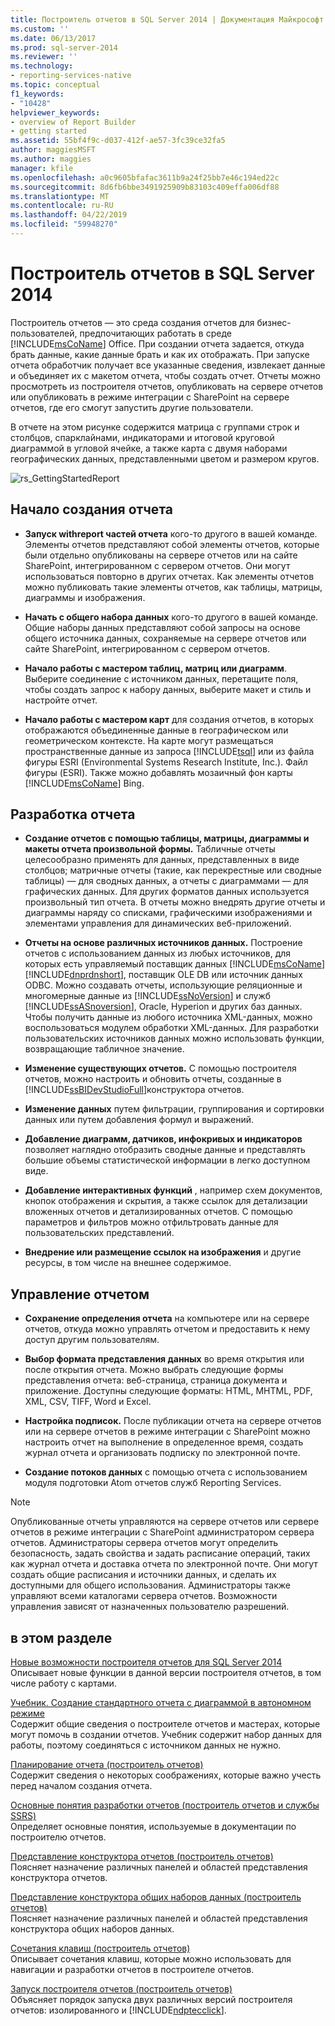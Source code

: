 ```yaml
---
title: Построитель отчетов в SQL Server 2014 | Документация Майкрософт
ms.custom: ''
ms.date: 06/13/2017
ms.prod: sql-server-2014
ms.reviewer: ''
ms.technology:
- reporting-services-native
ms.topic: conceptual
f1_keywords:
- "10428"
helpviewer_keywords:
- overview of Report Builder
- getting started
ms.assetid: 55bf4f9c-d037-412f-ae57-3fc39ce32fa5
author: maggiesMSFT
ms.author: maggies
manager: kfile
ms.openlocfilehash: a0c9605bfafac3611b9a24f25bb7e46c194ed22c
ms.sourcegitcommit: 8d6fb6bbe3491925909b83103c409effa006df88
ms.translationtype: MT
ms.contentlocale: ru-RU
ms.lasthandoff: 04/22/2019
ms.locfileid: "59948270"
---
```

# <a name="report-builder-in-sql-server-2014"></a>Построитель отчетов в SQL Server 2014
  Построитель отчетов — это среда создания отчетов для бизнес-пользователей, предпочитающих работать в среде [!INCLUDE[msCoName](../../../includes/msconame-md.md)] Office. При создании отчета задается, откуда брать данные, какие данные брать и как их отображать. При запуске отчета обработчик получает все указанные сведения, извлекает данные и объединяет их с макетом отчета, чтобы создать отчет. Отчеты можно просмотреть из построителя отчетов, опубликовать на сервере отчетов или опубликовать в режиме интеграции с SharePoint на сервере отчетов, где его смогут запустить другие пользователи.  
  
 В отчете на этом рисунке содержится матрица с группами строк и столбцов, спарклайнами, индикаторами и итоговой круговой диаграммой в угловой ячейке, а также карта с двумя наборами географических данных, представленными цветом и размером кругов.  
  
 ![rs_GettingStartedReport](../media/rs-gettingstartedreport.gif "rs_GettingStartedReport")  
  
##  <a name="JumpStartReptCreation"></a> Начало создания отчета  
  
-   **Запуск withreport частей отчета** кого-то другого в вашей команде. Элементы отчетов представляют собой элементы отчетов, которые были отдельно опубликованы на сервере отчетов или на сайте SharePoint, интегрированном с сервером отчетов. Они могут использоваться повторно в других отчетах. Как элементы отчетов можно публиковать такие элементы отчетов, как таблицы, матрицы, диаграммы и изображения.  
  
-   **Начать с общего набора данных** кого-то другого в вашей команде. Общие наборы данных представляют собой запросы на основе общего источника данных, сохраняемые на сервере отчетов или сайте SharePoint, интегрированном с сервером отчетов.  
  
-   **Начало работы с мастером таблиц, матриц или диаграмм**. Выберите соединение с источником данных, перетащите поля, чтобы создать запрос к набору данных, выберите макет и стиль и настройте отчет.  
  
-   **Начало работы с мастером карт** для создания отчетов, в которых отображаются объединенные данные в географическом или геометрическом контексте. На карте могут размещаться пространственные данные из запроса [!INCLUDE[tsql](../../includes/tsql-md.md)] или из файла фигуры ESRI (Environmental Systems Research Institute, Inc.). Файл фигуры (ESRI). Также можно добавлять мозаичный фон карты [!INCLUDE[msCoName](../../../includes/msconame-md.md)] Bing.  
  

  
##  <a name="DesignRept"></a> Разработка отчета  
  
-   **Создание отчетов с помощью таблицы, матрицы, диаграммы и макеты отчета произвольной формы.** Табличные отчеты целесообразно применять для данных, представленных в виде столбцов; матричные отчеты (такие, как перекрестные или сводные таблицы) — для сводных данных, а отчеты с диаграммами — для графических данных. Для других форматов данных используется произвольный тип отчета. В отчеты можно внедрять другие отчеты и диаграммы наряду со списками, графическими изображениями и элементами управления для динамических веб-приложений.  
  
-   **Отчеты на основе различных источников данных.** Построение отчетов с использованием данных из любых источников, для которых есть управляемый поставщик данных [!INCLUDE[msCoName](../../../includes/msconame-md.md)] [!INCLUDE[dnprdnshort](../../includes/dnprdnshort-md.md)], поставщик OLE DB или источник данных ODBC. Можно создавать отчеты, использующие реляционные и многомерные данные из [!INCLUDE[ssNoVersion](../../includes/ssnoversion-md.md)] и служб [!INCLUDE[ssASnoversion](../../includes/ssasnoversion-md.md)], Oracle, Hyperion и других баз данных. Чтобы получить данные из любого источника XML-данных, можно воспользоваться модулем обработки XML-данных. Для разработки пользовательских источников данных можно использовать функции, возвращающие табличное значение.  
  
-   **Изменение существующих отчетов.** С помощью построителя отчетов, можно настроить и обновить отчеты, созданные в [!INCLUDE[ssBIDevStudioFull](../../includes/ssbidevstudiofull-md.md)]конструктора отчетов.  
  
-   **Изменение данных** путем фильтрации, группирования и сортировки данных или путем добавления формул и выражений.  
  
-   **Добавление диаграмм, датчиков, инфокривых и индикаторов** позволяет наглядно отобразить сводные данные и представлять большие объемы статистической информации в легко доступном виде.  
  
-   **Добавление интерактивных функций** , например схем документов, кнопок отображения и скрытия, а также ссылок для детализации вложенных отчетов и детализированных отчетов. С помощью параметров и фильтров можно отфильтровать данные для пользовательских представлений.  
  
-   **Внедрение или размещение ссылок на изображения** и другие ресурсы, в том числе на внешнее содержимое.  
  

  
##  <a name="ManageRpt"></a> Управление отчетом  
  
-   **Сохранение определения отчета** на компьютере или на сервере отчетов, откуда можно управлять отчетом и предоставить к нему доступ другим пользователям.  
  
-   **Выбор формата представления данных** во время открытия или после открытия отчета. Можно выбрать следующие формы представления отчета: веб-страница, страница документа и приложение. Доступны следующие форматы: HTML, MHTML, PDF, XML, CSV, TIFF, Word и Excel.  
  
-   **Настройка подписок.** После публикации отчета на сервере отчетов или на сервере отчетов в режиме интеграции с SharePoint можно настроить отчет на выполнение в определенное время, создать журнал отчета и организовать подписку по электронной почте.  
  
-   **Создание потоков данных** с помощью отчета с использованием модуля подготовки Atom отчетов служб Reporting Services.  
  
> [!NOTE]  
>  Опубликованные отчеты управляются на сервере отчетов или сервере отчетов в режиме интеграции с SharePoint администратором сервера отчетов. Администраторы сервера отчетов могут определить безопасность, задать свойства и задать расписание операций, таких как журнал отчета и доставка отчета по электронной почте. Они могут создать общие расписания и источники данных, и сделать их доступными для общего использования. Администраторы также управляют всеми каталогами сервера отчетов. Возможности управления зависят от назначенных пользователю разрешений.  
  

  
##  <a name="InThisSection"></a> в этом разделе  
 [Новые возможности построителя отчетов для SQL Server 2014](../what-s-new-in-report-builder-for-sql-server-2014.md)  
 Описывает новые функции в данной версии построителя отчетов, в том числе работу с картами.  
  
 [Учебник. Создание стандартного отчета с диаграммой в автономном режиме](tutorial-create-a-quick-chart-report-offline-report-builder.md)  
 Содержит общие сведения о построителе отчетов и мастерах, которые могут помочь в создании отчетов. Учебник содержит набор данных для работы, поэтому соединяться с источником данных не нужно.  
  
 [Планирование отчета (построитель отчетов)](../report-design/planning-a-report-report-builder.md)  
 Содержит сведения о некоторых соображениях, которые важно учесть перед началом создания отчета.  
  
 [Основные понятия разработки отчетов (построитель отчетов и службы SSRS)](../report-design/report-authoring-concepts-report-builder-and-ssrs.md)  
 Определяет основные понятия, используемые в документации по построителю отчетов.  
  
 [Представление конструктора отчетов (построитель отчетов)](report-design-view-report-builder.md)  
 Поясняет назначение различных панелей и областей представления конструктора отчетов.  
  
 [Представление конструктора общих наборов данных (построитель отчетов)](shared-dataset-design-view-report-builder.md)  
 Поясняет назначение различных панелей и областей представления конструктора общих наборов данных.  
  
 [Сочетания клавиш (построитель отчетов)](keyboard-shortcuts-report-builder.md)  
 Описывает сочетания клавиш, которые можно использовать для навигации и разработки отчетов в построителе отчетов.  
  
 [Запуск построителя отчетов &#40;построитель отчетов&#41;](start-report-builder.md)  
 Объясняет порядок запуска двух различных версий построителя отчетов: изолированного и [!INCLUDE[ndptecclick](../../includes/ndptecclick-md.md)].  
  
  
